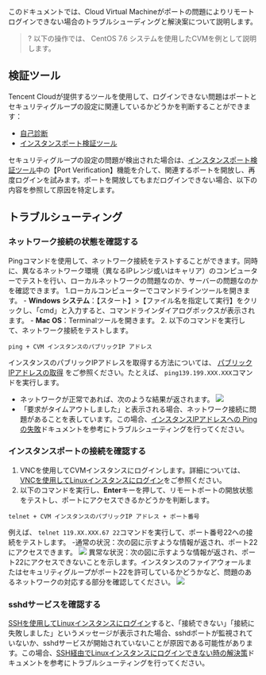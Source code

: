 このドキュメントでは、Cloud Virtual Machineがポートの問題によりリモートログインできない場合のトラブルシューディングと解決案について説明します。
>? 以下の操作では、 CentOS 7.6 システムを使用したCVMを例として説明します。
>

## 検証ツール
Tencent Cloudが提供するツールを使用して、ログインできない問題はポートとセキュリティグループの設定に関連しているかどうかを判断することができます：
-  [自己診断](https://console.cloud.tencent.com/workorder/check)
- [インスタンスポート検証ツール](https://console.cloud.tencent.com/vpc/helper)

セキュリティグループの設定の問題が検出された場合は、[インスタンスポート検証ツール](https://console.cloud.tencent.com/vpc/helper)中の【Port Verification】機能を介して、関連するポートを開放し、再度ログインを試みます。ポートを開放してもまだログインできない場合、以下の内容を参照して原因を特定します。

## トラブルシューティング
### ネットワーク接続の状態を確認する
Pingコマンドを使用して、ネットワーク接続をテストすることができます。同時に、異なるネットワーク環境（異なるIPレンジ或いはキャリア）のコンピューターでテストを行い、ローカルネットワークの問題なのか、サーバーの問題なのかを確認できます。
1.ローカルコンピューターでコマンドラインツールを開きます。
	- **Windows システム**：【スタート】>【ファイル名を指定して実行】をクリックし、「cmd」と入力すると、コマンドラインダイアログボックスが表示されます。
	- **Mac OS**：Terminalツールを開きます。
2. 以下のコマンドを実行して、ネットワーク接続をテストします。
```
ping + CVM インスタンスのパブリックIP アドレス
```
インスタンスのパブリックIPアドレスを取得する方法については、 [パブリックIPアドレスの取得](https://intl.cloud.tencent.com/document/product/213/17940) をご参照ください。たとえば、 `ping139.199.XXX.XXX`コマンドを実行します。
 - ネットワークが正常であれば、次のような結果が返されます。
![](https://mc.qcloudimg.com/static/img/9596963f31d642deb9417e0a7c0a4085/image.png)
 - 「要求がタイムアウトしました」と表示される場合、ネットワーク接続に問題があることを表しています。この場合、[インスタンスIPアドレスへの Ping の失敗](https://intl.cloud.tencent.com/document/product/213/14639)ドキュメントを参考にトラブルシューティングを行ってください。

### インスタンスポートの接続を確認する
1. VNCを使用してCVMインスタンスにログインします。詳細については、[VNCを使用してLinuxインスタンスにログイン](https://intl.cloud.tencent.com/document/product/213/32494)をご参照ください。
2. 以下のコマンドを実行し、**Enter**キーを押して、リモートポートの開放状態をテストし、ポートにアクセスできるかどうかを判断します。
```
telnet + CVM インスタンスのパブリックIP アドレス + ポート番号
```
例えば、 `telnet 119.XX.XXX.67 22`コマンドを実行して、ポート番号22への接続をテストします。
 -通常の状況：次の図に示すような情報が返され、ポート22にアクセスできます。
![](https://main.qcloudimg.com/raw/246134de6829323457dc1d51f85589b8.png)
 異常な状況：次の図に示すような情報が返され、ポート22にアクセスできないことを示します。インスタンスのファイアウォールまたはセキュリティグループがポート22を許可しているかどうかなど、問題のあるネットワークの対応する部分を確認してください。
 ![](https://main.qcloudimg.com/raw/d6eadfe7638046f0b0c1f15261ea74ab.png)
 

### sshdサービスを確認する
[SSHを使用してLinuxインスタンスにログイン](https://intl.cloud.tencent.com/document/product/213/32501)すると、「接続できない」「接続​に失敗しました」というメッセージが表示された場合、sshdポートが監視されていないか、sshdサービスが開始されていないことが原因である可能性があります。この場合、[SSH経由でLinuxインスタンスにログインできない時の解決策](https://intl.cloud.tencent.com/document/product/213/32486)ドキュメントを参考にトラブルシューティングを行ってください。
